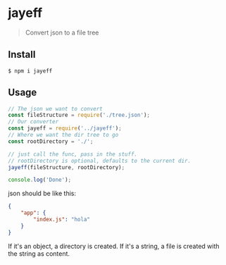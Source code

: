 # jayeff

> Convert json to a file tree



## Install

```
$ npm i jayeff
```


## Usage

```js
// The json we want to convert
const fileStructure = require('./tree.json');
// Our converter
const jayeff = require('../jayeff');
// Where we want the dir tree to go
const rootDirectory = './';

// just call the func, pass in the stuff.
// rootDirectory is optional, defaults to the current dir.
jayeff(fileStructure, rootDirectory);

console.log('Done');
```



json should be like this:
```json
{
	"app": {
		"index.js": "hola"
	}
}
```

If it's an object, a directory is created. If it's a string, a file is created with the string as content.

